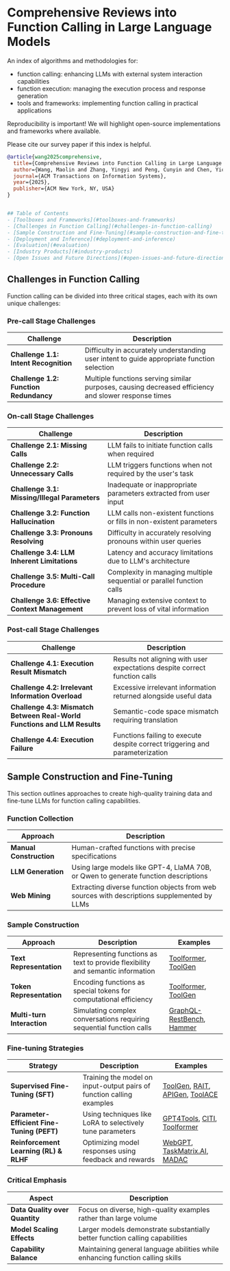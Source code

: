 # Comprehensive Reviews into Function Calling in Large Language Models

An index of algorithms and methodologies for:
* function calling: enhancing LLMs with external system interaction capabilities
* function execution: managing the execution process and response generation
* tools and frameworks: implementing function calling in practical applications

Reproducibility is important!
We will highlight open-source implementations and frameworks where available.

Please cite our survey paper if this index is helpful.

```bibtex
@article{wang2025comprehensive,
  title={Comprehensive Reviews into Function Calling in Large Language Models: An Industrial Perspective},
  author={Wang, Maolin and Zhang, Yingyi and Peng, Cunyin and Chen, Yicheng and Zhou, Wei and Gu, Jinjie and Zhuang, Chenyi and Guo, Ruocheng and Yu, Bowen and Wang, Wanyu and Zhao, Xiangyu},
  journal={ACM Transactions on Information Systems},
  year={2025},
  publisher={ACM New York, NY, USA}
}


## Table of Contents
- [Toolboxes and Frameworks](#toolboxes-and-frameworks)
- [Challenges in Function Calling](#challenges-in-function-calling)
- [Sample Construction and Fine-Tuning](#sample-construction-and-fine-tuning)
- [Deployment and Inference](#deployment-and-inference)
- [Evaluation](#evaluation)
- [Industry Products](#industry-products)
- [Open Issues and Future Directions](#open-issues-and-future-directions)
```

## Challenges in Function Calling

Function calling can be divided into three critical stages, each with its own unique challenges:

### Pre-call Stage Challenges

| Challenge | Description |
|-----------|-------------|
| **Challenge 1.1: Intent Recognition** | Difficulty in accurately understanding user intent to guide appropriate function selection |
| **Challenge 1.2: Function Redundancy** | Multiple functions serving similar purposes, causing decreased efficiency and slower response times |

### On-call Stage Challenges

| Challenge | Description |
|-----------|-------------|
| **Challenge 2.1: Missing Calls** | LLM fails to initiate function calls when required |
| **Challenge 2.2: Unnecessary Calls** | LLM triggers functions when not required by the user's task |
| **Challenge 3.1: Missing/Illegal Parameters** | Inadequate or inappropriate parameters extracted from user input |
| **Challenge 3.2: Function Hallucination** | LLM calls non-existent functions or fills in non-existent parameters |
| **Challenge 3.3: Pronouns Resolving** | Difficulty in accurately resolving pronouns within user queries |
| **Challenge 3.4: LLM Inherent Limitations** | Latency and accuracy limitations due to LLM's architecture |
| **Challenge 3.5: Multi-Call Procedure** | Complexity in managing multiple sequential or parallel function calls |
| **Challenge 3.6: Effective Context Management** | Managing extensive context to prevent loss of vital information |

### Post-call Stage Challenges

| Challenge | Description |
|-----------|-------------|
| **Challenge 4.1: Execution Result Mismatch** | Results not aligning with user expectations despite correct function calls |
| **Challenge 4.2: Irrelevant Information Overload** | Excessive irrelevant information returned alongside useful data |
| **Challenge 4.3: Mismatch Between Real-World Functions and LLM Results** | Semantic-code space mismatch requiring translation |
| **Challenge 4.4: Execution Failure** | Functions failing to execute despite correct triggering and parameterization |

## Sample Construction and Fine-Tuning

This section outlines approaches to create high-quality training data and fine-tune LLMs for function calling capabilities.

### Function Collection

| Approach | Description |
|----------|-------------|
| **Manual Construction** | Human-crafted functions with precise specifications |
| **LLM Generation** | Using large models like GPT-4, LlaMA 70B, or Qwen to generate function descriptions |
| **Web Mining** | Extracting diverse function objects from web sources with descriptions supplemented by LLMs |

### Sample Construction

| Approach | Description | Examples |
|----------|-------------|----------|
| **Text Representation** | Representing functions as text to provide flexibility and semantic information | [Toolformer](https://arxiv.org/abs/2302.04761), [ToolGen](https://arxiv.org/abs/2410.03439) |
| **Token Representation** | Encoding functions as special tokens for computational efficiency | [Toolformer](https://arxiv.org/abs/2302.04761), [ToolGen](https://arxiv.org/abs/2410.03439) |
| **Multi-turn Interaction** | Simulating complex conversations requiring sequential function calls | [GraphQL-RestBench](https://arxiv.org/abs/2402.15491), [Hammer](https://arxiv.org/abs/2410.04587) |

### Fine-tuning Strategies

| Strategy | Description | Examples |
|----------|-------------|----------|
| **Supervised Fine-Tuning (SFT)** | Training the model on input-output pairs of function calling examples | [ToolGen](https://arxiv.org/abs/2410.03439), [RAIT](https://arxiv.org/abs/2408.15866), [APIGen](https://arxiv.org/abs/2406.18518), [ToolACE](https://arxiv.org/abs/2409.00920) |
| **Parameter-Efficient Fine-Tuning (PEFT)** | Using techniques like LoRA to selectively tune parameters | [GPT4Tools](https://arxiv.org/abs/2305.18752), [CITI](https://arxiv.org/abs/2409.13202), [Toolformer](https://arxiv.org/abs/2302.04761) |
| **Reinforcement Learning (RL) & RLHF** | Optimizing model responses using feedback and rewards | [WebGPT](https://arxiv.org/abs/2112.09332), [TaskMatrix.AI](https://arxiv.org/abs/2303.16434), [MADAC](https://arxiv.org/abs/2411.15036) |

### Critical Emphasis

| Aspect | Description |
|--------|-------------|
| **Data Quality over Quantity** | Focus on diverse, high-quality examples rather than large volume |
| **Model Scaling Effects** | Larger models demonstrate substantially better function calling capabilities |
| **Capability Balance** | Maintaining general language abilities while enhancing function calling skills |


